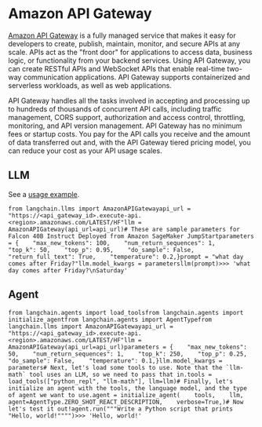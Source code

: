 Amazon API Gateway
==================

[Amazon API Gateway](https://aws.amazon.com/api-gateway/) is a fully managed service that makes it easy for developers to create, publish, maintain, monitor, and secure APIs at any scale. APIs act as the "front door" for applications to access data, business logic, or functionality from your backend services. Using API Gateway, you can create RESTful APIs and WebSocket APIs that enable real-time two-way communication applications. API Gateway supports containerized and serverless workloads, as well as web applications.

API Gateway handles all the tasks involved in accepting and processing up to hundreds of thousands of concurrent API calls, including traffic management, CORS support, authorization and access control, throttling, monitoring, and API version management. API Gateway has no minimum fees or startup costs. You pay for the API calls you receive and the amount of data transferred out and, with the API Gateway tiered pricing model, you can reduce your cost as your API usage scales.

LLM[](#llm "Direct link to LLM")
---------------------------------

See a [usage example](/docs/integrations/llms/amazon_api_gateway_example).

    from langchain.llms import AmazonAPIGatewayapi_url = "https://<api_gateway_id>.execute-api.<region>.amazonaws.com/LATEST/HF"llm = AmazonAPIGateway(api_url=api_url)# These are sample parameters for Falcon 40B Instruct Deployed from Amazon SageMaker JumpStartparameters = {    "max_new_tokens": 100,    "num_return_sequences": 1,    "top_k": 50,    "top_p": 0.95,    "do_sample": False,    "return_full_text": True,    "temperature": 0.2,}prompt = "what day comes after Friday?"llm.model_kwargs = parametersllm(prompt)>>> 'what day comes after Friday?\nSaturday'

Agent[](#agent "Direct link to Agent")
---------------------------------------

    from langchain.agents import load_toolsfrom langchain.agents import initialize_agentfrom langchain.agents import AgentTypefrom langchain.llms import AmazonAPIGatewayapi_url = "https://<api_gateway_id>.execute-api.<region>.amazonaws.com/LATEST/HF"llm = AmazonAPIGateway(api_url=api_url)parameters = {    "max_new_tokens": 50,    "num_return_sequences": 1,    "top_k": 250,    "top_p": 0.25,    "do_sample": False,    "temperature": 0.1,}llm.model_kwargs = parameters# Next, let's load some tools to use. Note that the `llm-math` tool uses an LLM, so we need to pass that in.tools = load_tools(["python_repl", "llm-math"], llm=llm)# Finally, let's initialize an agent with the tools, the language model, and the type of agent we want to use.agent = initialize_agent(    tools,    llm,    agent=AgentType.ZERO_SHOT_REACT_DESCRIPTION,    verbose=True,)# Now let's test it out!agent.run("""Write a Python script that prints "Hello, world!"""")>>> 'Hello, world!'